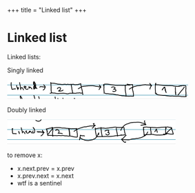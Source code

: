 +++
title = "Linked list"
+++

# Linked list

Linked lists:

Singly linked

![screenshot.png](bd3426408c31dd977bbc9a0dd9849f94.png)

Doubly linked

![screenshot.png](4d225befe58ebd605f00cc9d54d9f6bc.png)

to remove x:

- x.next.prev = x.prev
- x.prev.next = x.next
- wtf is a sentinel
